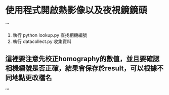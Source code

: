 # 使用程式開啟熱影像以及夜視鏡鏡頭
‘’‘
1. 執行 python lookup.py 查找相機編號
2. 執行 datacollect.py 收集資料
## 這裡要注意先校正homography的數值，並且要確認相機編號是否正確，結果會保存於result，可以根據不同地點更改檔名
’‘’